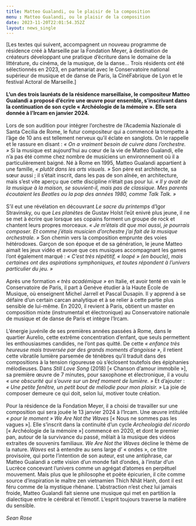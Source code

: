 ```yaml
---
title: Matteo Gualandi, ou le plaisir de la composition
menu : Matteo Gualandi, ou le plaisir de la composition
date: 2023-11-20T22:01:54.352Z
layout: news_single
---
```


[Les textes qui suivent, accompagnent un nouveau programme de résidence créé à Marseille par la Fondation Meyer, à destination de créateurs développant une pratique d’écriture dans le domaine de la littérature, du cinéma, de la musique, de la danse... Trois résidents ont été sélectionnés en 2023, en partenariat avec le Conservatoire national supérieur de musique et de danse de Paris, la CinéFabrique de Lyon et le festival Actoral de Marseille.]
<br><br>
**L’un des trois lauréats de la résidence marseillaise, le compositeur Matteo Gualandi a proposé d’écrire une œuvre pour ensemble, s’inscrivant dans la continuation de son cycle « Archéologie de la mémoire ». Elle sera donnée à l’Ircam en janvier 2024.**
<br><br>
Lors de son audition pour intégrer l’orchestre de l’Academia Nazionale di Santa Cecilia de Rome, le futur compositeur qui a commencé la trompette à l’âge de 10 ans est tellement nerveux qu’il éclate en sanglots. On le rappelle et le rassure en disant : *« On a vraiment besoin de cuivre dans l’orchestre. »* Si la musique est aujourd’hui au cœur de la vie de Matteo Gualandi, elle n’a pas été comme chez nombre de musiciens un environnement où il a particulièrement baigné. Né à Rome en 1995, Matteo Gualandi appartient à une famille, *« plutôt dans les arts visuels. »* Son père est architecte, sa sœur aussi ; il s’était inscrit, dans les pas de son aînée, en architecture, mais s’est vite aperçu que cette discipline n’était pas pour lui. *« Il y avait de la musique à la maison, se souvient-il, mais pas de classique. Mes parents écoutaient les Beatles ou la pop des années 1980, comme Talk Talk. »*
<br><br>
S’il eut une révélation en découvrant *Le sacre du printemps* d’Igor Stravinsky, ou que *Les planètes* de Gustav Holst l’eût enivré plus jeune, il ne se met à écrire que lorsque ses copains forment un groupe de rock et chantent leurs propres morceaux. *« Je m’étais dit que moi aussi, je pourrais composer. Et comme j’étais musicien d’orchestre j’ai fait de la musique orchestrale. »* Son chemin vers la composition emprunte des voies hétérodoxes. Garçon de son époque et de sa génération, le jeune Matteo aimait les jeux vidéo et avoue que ces musiques accompagnant les games l’ont également marqué : *« C’est très répétitif, « loopé » (en boucle), mais certaines ont des aspirations symphoniques, et toutes répondent à l’univers particulier du jeu. »*
<br><br>
Après une formation *« très académique »* en Italie, et avoir tenté en vain le Conservatoire de Paris, il part à Genève étudier à la Haute École de Musique, où enseignent Michel Jarrell et Pascal Dusapin. Il y apprend à se défaire d’un certain carcan analytique et à se relier à cette partie plus sensible de lui-même. En 2020, il revient à Paris, obtient un master en composition mixte (instrumental et électronique) au Conservatoire nationale de musique et de danse de Paris et intègre l’Ircam.
<br><br>
L’énergie juvénile de ses premières années passées à Rome, dans le quartier Aurelio, cette extrême concentration d’enfant, que seuls permettent les enthousiasmes candides, ne l’ont pas quitté. De cette *« enfance très heureuse mais traversée par des grands moments d’angoisse »*, il retient cette vibratile lumière parsemée de ténèbres qu’il traduit dans des compositions à la tension rigoureuse où s’éclosent toutefois des épiphanies mélodieuses. Dans *Still Love Song* (2018) [« Chanson d’amour immobile »], sa première œuvre de 7 minutes, pour saxophone et électronique, il a voulu *« une obscurité qui s’ouvre sur un bref moment de lumière. »* Et d’ajouter : *« Une petite fenêtre, un petit bout de mélodie pour mon plaisir. »* La joie de composer demeure ce qui doit, selon lui, motiver toute création.
<br><br>
Pour la résidence de la Fondation Meyer, il a choisi de travailler sur une composition qui sera jouée le 13 janvier 2024 à l’Ircam. Une œuvre intitulée *« pour le moment » We Are Not the Waves* [« Nous ne sommes pas les vagues »]. Elle s’inscrit dans la continuité d’un cycle
*Archeologia del ricordo* [« Archéologie de la mémoire »] commencé en 2020, et dont le premier pan, autour de la survivance du passé, mêlait à la musique des vidéos extraites de souvenirs familiaux. *We Are Not the Waves* décline le thème de la nature. *Waves* est à entendre au sens large d’ « ondes », ce titre provisoire, qui porte l’intention de son auteur, est une antiphrase, car Matteo Gualandi a cette vision d’un monde fait d’ondes, à l’instar d’un Lucrèce concevant l’univers comme un agrégat d’atomes en perpétuel mouvement. Mais plus que le philosophe et poète épicurien, il cite comme source d’inspiration le maître zen vietnamien Thích Nhât Hanh, dont il est féru comme de la mystique rhénane. L’abstraction n’est chez lui jamais froide, Matteo Gualandi fait sienne une musique qui met en partition la dialectique entre le cérébral et l’émotif. L’esprit toujours traverse la matière du sensible.
<br><br>
*Sean Rose*